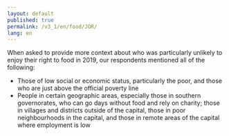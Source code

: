 ```yaml
---
layout: default
published: true
permalink: /v3_1/en/food/JOR/
lang: en
---
```

When asked to provide more context about who was particularly unlikely to enjoy their right to food in 2019, our respondents mentioned all of the following:  

-	Those of low social or economic status, particularly the poor, and those who are just above the official poverty line
-	People in certain geographic areas, especially those in southern governorates, who can go days without food and rely on charity; those in villages and districts outside of the capital, those in poor neighbourhoods in the capital, and those in remote areas of the capital where employment is low
